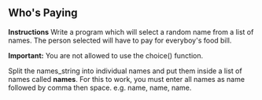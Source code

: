 ## **Who's Paying**

**Instructions**
Write a program which will select a random name from a list of names. The person selected will have to pay for everyboy's food bill.

**Important:** You are not allowed to use the choice() function.

Split the names_string into individual names and put them inside a list of names called **names**. For this to work, you must enter all names as name followed by comma then space. e.g. name, name, name. 

